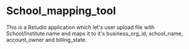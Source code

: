 # School_mapping_tool
This is a Rstudio application which let's user upload file with School/Institute name and maps it to it's business_org_id, school_name, account_owner and billing_state.
